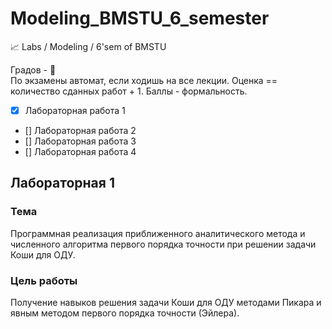 # Modeling_BMSTU_6_semester
 :chart_with_upwards_trend: Labs / Modeling / 6'sem of BMSTU
 
Градов - :black_heart:  
По экзамены автомат, если ходишь на все лекции. Оценка == количество сданных работ + 1. Баллы - формальность.  

- [X] Лабораторная работа 1
- [] Лабораторная работа 2
- [] Лабораторная работа 3
- [] Лабораторная работа 4
 
 
## Лабораторная 1

### Тема   
Программная реализация приближенного аналитического метода и численного алгоритма первого порядка точности при решении задачи Коши для ОДУ.  

### Цель работы  
Получение навыков решения задачи Коши для ОДУ методами Пикара и явным методом первого порядка точности (Эйлера).  
